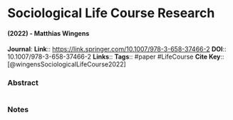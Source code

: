 # Sociological Life Course Research
#### (2022) - Matthias Wingens
**Journal**: 
**Link**:: https://link.springer.com/10.1007/978-3-658-37466-2
**DOI**:: 10.1007/978-3-658-37466-2
**Links**:: 
**Tags**:: #paper #LifeCourse 
**Cite Key**:: [@wingensSociologicalLifeCourse2022]

### Abstract

```

```

### Notes

